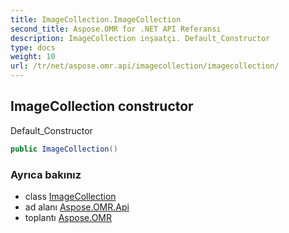 ```yaml
---
title: ImageCollection.ImageCollection
second_title: Aspose.OMR for .NET API Referansı
description: ImageCollection inşaatçı. Default_Constructor
type: docs
weight: 10
url: /tr/net/aspose.omr.api/imagecollection/imagecollection/
---
```

## ImageCollection constructor

Default_Constructor

```csharp
public ImageCollection()
```

### Ayrıca bakınız

* class [ImageCollection](../)
* ad alanı [Aspose.OMR.Api](../../imagecollection/)
* toplantı [Aspose.OMR](../../../)


